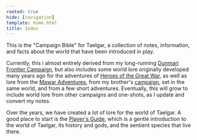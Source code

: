 ```yaml
---
rooted: true
hide: [navigation]
template: home.html
title: Index
---
```


This is the "Campaign Bible" for Taelgar, a collection of notes, information, and facts about the world that have been introduced in play. 

Currently, this i almost entirely derived from my long-running [Dunmari Frontier Campaign](<campaigns/dunmari-frontier-campaign/dunmari-frontier-campaign.md>), but also includes some world lore originally developed many years ago for the adventures of [Heroes of the Great War](<people/pcs/great-war/heroes-of-the-great-war.md>), as well as lore from the [Mawar Adventures](<campaigns/mawar-adventures/mawar-adventures.md>), from my brother's [campaign](https://msackton.github.io/taelgarverse1720/), set in the same world, and from a few short adventures. Eventually, this will grow to include world lore from other campaigns and one-shots, as I update and convert my notes. 

Over the years, we have created a lot of lore for the world of Taelgar. A good place to start is the [Player's Guide](<background/player-s-guide.md>), which is a gentle introduction to the world of Taelgar, its history and gods, and the sentient species that live there. 

